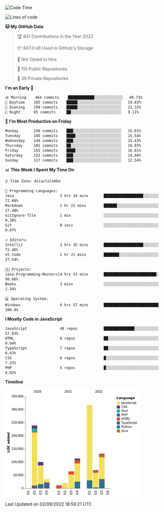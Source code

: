 
<!--START_SECTION:waka-->
![Code Time](http://img.shields.io/badge/Code%20Time-646%20hrs%205%20mins-blue)

![Lines of code](https://img.shields.io/badge/From%20Hello%20World%20I%27ve%20Written-1%20Million%20lines%20of%20code-blue)

**🐱 My GitHub Data** 

> 🏆 831 Contributions in the Year 2022
 > 
> 📦 847.0 kB Used in GitHub's Storage 
 > 
> 🚫 Not Opted to Hire
 > 
> 📜 110 Public Repositories 
 > 
> 🔑 39 Private Repositories  
 > 
**I'm an Early 🐤** 

```text
🌞 Morning    464 commits    ████████████░░░░░░░░░░░░░   49.73% 
🌆 Daytime    185 commits    █████░░░░░░░░░░░░░░░░░░░░   19.83% 
🌃 Evening    199 commits    █████░░░░░░░░░░░░░░░░░░░░   21.33% 
🌙 Night      85 commits     ██░░░░░░░░░░░░░░░░░░░░░░░   9.11%

```
📅 **I'm Most Productive on Friday** 

```text
Monday       140 commits    ███░░░░░░░░░░░░░░░░░░░░░░   15.01% 
Tuesday      145 commits    ████░░░░░░░░░░░░░░░░░░░░░   15.54% 
Wednesday    144 commits    ███░░░░░░░░░░░░░░░░░░░░░░   15.43% 
Thursday     101 commits    ██░░░░░░░░░░░░░░░░░░░░░░░   10.83% 
Friday       155 commits    ████░░░░░░░░░░░░░░░░░░░░░   16.61% 
Saturday     131 commits    ███░░░░░░░░░░░░░░░░░░░░░░   14.04% 
Sunday       117 commits    ███░░░░░░░░░░░░░░░░░░░░░░   12.54%

```


📊 **This Week I Spent My Time On** 

```text
⌚︎ Time Zone: Asia/Colombo

💬 Programming Languages: 
Java                     3 hrs 34 mins       ██████████████████░░░░░░░   72.08% 
Markdown                 1 hr 21 mins        ██████░░░░░░░░░░░░░░░░░░░   27.48% 
GitIgnore file           1 min               ░░░░░░░░░░░░░░░░░░░░░░░░░   0.38% 
Git                      0 secs              ░░░░░░░░░░░░░░░░░░░░░░░░░   0.07%

🔥 Editors: 
IntelliJ                 3 hrs 35 mins       ██████████████████░░░░░░░   72.46% 
VS Code                  1 hr 21 mins        ███████░░░░░░░░░░░░░░░░░░   27.54%

🐱‍💻 Projects: 
Java-Programming-Mastercl4 hrs 53 mins       ████████████████████████░   98.66% 
Books                    3 mins              ░░░░░░░░░░░░░░░░░░░░░░░░░   1.34%

💻 Operating System: 
Windows                  4 hrs 57 mins       █████████████████████████   100.0%

```

**I Mostly Code in JavaScript** 

```text
JavaScript               48 repos            ██████████████░░░░░░░░░░░   57.83% 
HTML                     8 repos             ██░░░░░░░░░░░░░░░░░░░░░░░   9.64% 
TypeScript               7 repos             ██░░░░░░░░░░░░░░░░░░░░░░░   8.43% 
CSS                      6 repos             █░░░░░░░░░░░░░░░░░░░░░░░░   7.23% 
PHP                      5 repos             █░░░░░░░░░░░░░░░░░░░░░░░░   6.02%

```


**Timeline**

![Chart not found](https://raw.githubusercontent.com/ccweerasinghe1994/ccweerasinghe1994/master/charts/bar_graph.png) 


 Last Updated on 02/09/2022 18:59:21 UTC
<!--END_SECTION:waka-->
